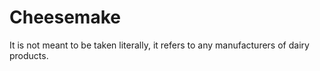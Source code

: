 # Cheesemake

It is not meant to be taken literally, it refers to any manufacturers of dairy products.
